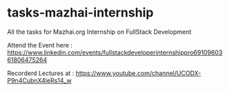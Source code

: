 # tasks-mazhai-internship

All the tasks for Mazhai.org Internship on FullStack Development

Attend the Event here :
https://www.linkedin.com/events/fullstackdeveloperinternshippro6910960361806475264

Recorderd Lectures at :
https://www.youtube.com/channel/UCODX-P9n4CubnX4leRs14_w


